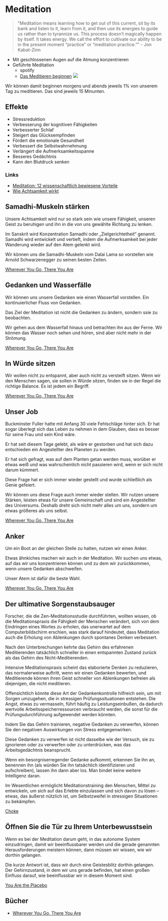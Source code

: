 # Meditation

> "Meditation means learning how to get out of this current, sit by its bank and listen to it, learn from it, and then use its energies to guide us rather than to tyrannize us. This process doesn’t magically happen by itself. It takes energy. We call the effort to cultivate our ability to be in the present moment “practice” or “meditation practice.”" - Jon Kabat-Zinn

- Mit geschlossenen Augen auf die Atmung konzentrieren
- Geführte Meditation
    + spotify
    + [Das Meditieren beginnen](https://open.spotify.com/episode/1Cojh3ByBDQiHiRj6siyMI?si=oSXg9MiMTc2NYR0zGeYJ5A&nd=1)
![](meditieren.jpeg)

Wir können damit beginnen morgens und abends jeweils 1% von unserem Tag zu meditieren. Das sind jeweils 15 Minunten.
    
## Effekte

- Stressreduktion
- Verbesserung der kognitiven Fähigkeiten
- Verbesserter Schlaf
- Steigert das Glücksempfinden
- Fördert die emotionale Gesundheit
- Verbessert die Selbstwahrnehmung
- Verlängert die Aufmerksamkeitsspanne
- Besseres Gedächtnis
- Kann den Blutdruck senken

### Links

- [Meditation: 12 wissenschaftlich bewiesene Vorteile](https://www.brainperform.de/meditation-vorteile/)
- [Wie Achtsamkeit wirkt](https://www.spektrum.de/news/meditation-wie-achtsamkeit-wirkt/1940368#Echobox=1640676407)

## Samadhi-Muskeln stärken

Unsere Achtsamkeit wird nur so stark sein wie unsere Fähigkeit, unseren Geist zu beruhigen und ihn in die von uns gewählte Richtung zu lenken.

Im Sanskrit wird Konzentration Samadhi oder „Zielgerichtetheit“ genannt. Samadhi wird entwickelt und vertieft, indem die Aufmerksamkeit bei jeder Wanderung wieder auf den Atem gelenkt wird.

Wir können uns die Samadhi-Muskeln vom Dalai Lama so vorstellen wie Arnold Schwarzenegger zu seinen besten Zeiten.

[Wherever You Go, There You Are](https://www.goodreads.com/book/show/14096.Wherever_You_Go_There_You_Are)

## Gedanken und Wasserfälle

Wir können uns unsere Gedanken wie einen Wasserfall vorstellen. Ein kontinuierlicher Fluss von Gedanken.

Das Ziel der Meditation ist nicht die Gedanken zu ändern, sondern ssie zu beobachten.

Wir gehen aus dem Wasserfall hinaus und betrachten ihn aus der Ferne. Wir können das Wasser noch sehen und hören, sind aber nicht mehr in der Strömung.

[Wherever You Go, There You Are](https://www.goodreads.com/book/show/14096.Wherever_You_Go_There_You_Are)

## In Würde sitzen

Wir wollen nicht zu entspannt, aber auch nicht zu versteift sitzen. Wenn wir den Menschen sagen, sie sollen in Würde sitzen, finden sie in der Regel die richtige Balance. Es ist jedem ein Begriff.

[Wherever You Go, There You Are](https://www.goodreads.com/book/show/14096.Wherever_You_Go_There_You_Are)

## Unser Job

Buckminster Fuller hatte mit Anfang 30 viele Fehlschläge hinter sich. Er hat sogar überlegt sich das Leben zu nehmen in dem Glauben, dass es besser für seine Frau und sein Kind wäre.

Er hat seit diesem Tage gelebt, als wäre er gestorben und hat sich dazu entschieden ein Angestellter des Planeten zu werden.

Er hat sich gefragt, was auf dem Planten getan werden muss, worüber er etwas weiß und was wahrscheinlich nicht passieren wird, wenn er sich nicht darum kümmert.

Diese Frage hat er sich immer wieder gestellt und wurde schließlich als Genie gefeiert.

Wir können uns diese Frage auch immer wieder stellen. Wir nutzen unsere Stärken, leisten etwas für unsere Gemeinschaft und sind ein Angestellter des Universums. Deshalb dreht sich nicht mehr alles um uns, sondern um etwas größeres als uns selbst.

[Wherever You Go, There You Are](https://www.goodreads.com/book/show/14096.Wherever_You_Go_There_You_Are)

## Anker

Um ein Boot an der gleichen Stelle zu halten, nutzen wir einen Anker. 

Etwas ähnkiches machen wir auch in der Meditation. Wir suchen uns etwas, auf das wir uns konzentrieren können und zu dem wir zurückkommen, wenn unsere Gedanken abschweifen.

Unser Atem ist dafür die beste Wahl. 

[Wherever You Go, There You Are](https://www.goodreads.com/book/show/14096.Wherever_You_Go_There_You_Are)

## Der ultimative Sorgenstaubsauger

Forscher, die die Zen-Meditationsstudie durchführten, wollten wissen, ob die Meditationspraxis die Fähigkeit der Menschen verändert, sich von dem Eindringen eines Wortes zu erholen, das unerwartet auf dem Computerbildschirm erschien, was stark darauf hindeutet, dass Meditation auch die Erholung von Ablenkungen durch spontanes Denken verbessert. 

Nach den Unterbrechungen kehrte das Gehirn des erfahrenen Meditierenden tatsächlich schneller in einen entspannten Zustand zurück als das Gehirn des Nicht-Meditierenden. 

Intensive Meditationspraxis scheint das elaborierte Denken zu reduzieren, das normalerweise auftritt, wenn wir einen Gedanken bewerten, und Meditierende können ihren Geist schneller von Ablenkungen befreien als diejenigen, die nicht meditieren.

Offensichtlich könnte diese Art der Gedankenkontrolle hilfreich sein, um mit Sorgen umzugehen, die in stressigen Prüfungssituationen entstehen. Die Angst, etwas zu vermasseln, führt häufig zu Leistungseinbußen, da dadurch wertvolle Arbeitsspeicherressourcen verbraucht werden, die sonst für die Prüfungsdurchführung aufgewendet werden könnten. 

Indem Sie das Gehirn trainieren, negative Gedanken zu verwerfen, können Sie den negativen Auswirkungen von Stress entgegenwirken. 

Diese Gedanken zu verwerfen ist nicht dasselbe wie der Versuch, sie zu ignorieren oder zu verwerfen oder zu unterdrücken, was das Arbeitsgedächtnis beansprucht. 

Wenn ein besorgniserregender Gedanke aufkommt, erkennen Sie ihn an, benennen ihn (als würden Sie ihn tatsächlich identifizieren und aufschreiben), lassen ihn dann aber los. Man bindet keine weitere Intelligenz daran.

Im Wesentlichen ermöglicht Meditationstraining den Menschen, Mittel zu entwickeln, um sich auf das Erlebte einzulassen und sich davon zu lösen – etwas, das äußerst nützlich ist, um Selbstzweifel in stressigen Situationen zu bekämpfen.

[Choke](https://www.goodreads.com/book/show/9309079-choke)

## Öffnen Sie die Tür zu Ihrem Unterbewusstsein

Wenn es bei der Meditation darum geht, in das autonome System einzudringen, damit wir beeinflussbarer werden und die gerade genannten Herausforderungen meistern können, dann müssen wir wissen, wie wir dorthin gelangen. 

Die kurze Antwort ist, dass wir durch eine Geistesblitz dorthin gelangen. Der Gehirnzustand, in dem wir uns gerade befinden, hat einen großen Einfluss darauf, wie beeinflussbar wir in diesem Moment sind.

[You Are the Placebo](https://www.goodreads.com/book/show/18051504-you-are-the-placebo)

## Bücher

- [Wherever You Go, There You Are](https://www.goodreads.com/book/show/14096.Wherever_You_Go_There_You_Are)